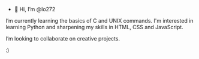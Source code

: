 - 👋 Hi, I’m @lo272

I’m currently learning the basics of C and UNIX commands. I'm interested in learning Python and sharpening my skills in HTML, CSS and JavaScript. 

I’m looking to collaborate on creative projects. 


:)


